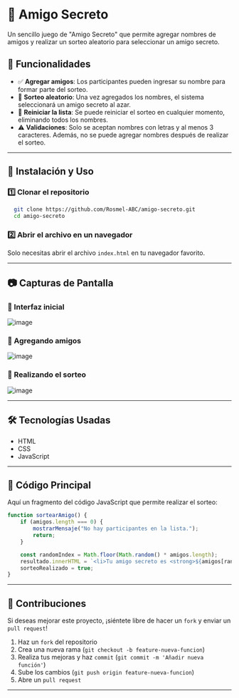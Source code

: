 # 🎁 Amigo Secreto

Un sencillo juego de "Amigo Secreto" que permite agregar nombres de amigos y realizar un sorteo aleatorio para seleccionar un amigo secreto.

## 📌 Funcionalidades

- ✅ **Agregar amigos**: Los participantes pueden ingresar su nombre para formar parte del sorteo.
- 🎲 **Sorteo aleatorio**: Una vez agregados los nombres, el sistema seleccionará un amigo secreto al azar.
- 🔄 **Reiniciar la lista**: Se puede reiniciar el sorteo en cualquier momento, eliminando todos los nombres.
- ⚠️ **Validaciones**: Solo se aceptan nombres con letras y al menos 3 caracteres. Además, no se puede agregar nombres después de realizar el sorteo.

---

## 🚀 Instalación y Uso

### 1️⃣ Clonar el repositorio

```sh
  git clone https://github.com/Rosmel-ABC/amigo-secreto.git
  cd amigo-secreto
```

### 2️⃣ Abrir el archivo en un navegador

Solo necesitas abrir el archivo `index.html` en tu navegador favorito.

---

## 📷 Capturas de Pantalla

### 🎯 Interfaz inicial
![image](https://github.com/user-attachments/assets/215a9e0c-5ee7-41a0-8044-9dd86b2511f5)


### 📝 Agregando amigos

![image](https://github.com/user-attachments/assets/725bdcae-fbe6-420b-b920-ed3f7a5c0a12)


### 🎲 Realizando el sorteo

![image](https://github.com/user-attachments/assets/ebe09fb6-5bca-45be-a172-6d22bdc6953b)


---

## 🛠️ Tecnologías Usadas

- HTML
- CSS
- JavaScript

---

## 📜 Código Principal

Aquí un fragmento del código JavaScript que permite realizar el sorteo:

```js
function sortearAmigo() {
    if (amigos.length === 0) {
        mostrarMensaje("No hay participantes en la lista.");
        return;
    }

    const randomIndex = Math.floor(Math.random() * amigos.length);
    resultado.innerHTML = `<li>Tu amigo secreto es <strong>${amigos[randomIndex]}</strong></li>`;
    sorteoRealizado = true;
}
```

---

## 👥 Contribuciones

Si deseas mejorar este proyecto, ¡siéntete libre de hacer un `fork` y enviar un `pull request`!

1. Haz un `fork` del repositorio
2. Crea una nueva rama (`git checkout -b feature-nueva-funcion`)
3. Realiza tus mejoras y haz `commit` (`git commit -m 'Añadir nueva función'`)
4. Sube los cambios (`git push origin feature-nueva-funcion`)
5. Abre un `pull request`

---

